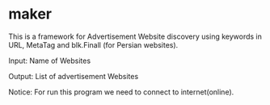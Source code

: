 # maker
This is a framework for Advertisement Website discovery using keywords in URL, MetaTag and blk.Finall  (for Persian websites). 

Input:
Name of Websites

Output:
List of advertisement Websites

Notice: For run this program we need to connect to internet(online).
